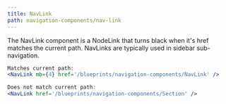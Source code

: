 ```yaml
---
title: NavLink
path: navigation-components/nav-link
---
```


The NavLink component is a NodeLink that turns black when it's href matches the current path. NavLinks are typically used in sidebar sub-navigation.


```.jsx
Matches current path:
<NavLink mb={4} href='/blueprints/navigation-components/NavLink' />

Does not match current path:
<NavLink href='/blueprints/navigation-components/Section' />
```
